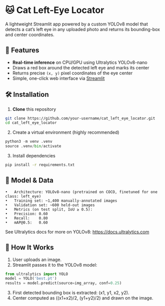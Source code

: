 # 🐱 Cat Left-Eye Locator

A lightweight Streamlit app powered by a custom YOLOv8 model that detects a cat’s left eye in any uploaded photo and returns its bounding-box and center coordinates.

## 🚀 Features

- **Real-time inference** on CPU/GPU using Ultralytics YOLOv8-nano  
- Draws a red box around the detected left eye and marks its center  
- Returns precise `(x, y)` pixel coordinates of the eye center  
- Simple, one-click web interface via [Streamlit](https://streamlit.io)

## 🛠️ Installation

1. **Clone** this repository  
```bash
git clone https://github.com/your-username/cat_left_eye_locator.git
cd cat_left_eye_locator
```

2.	Create a virtual environment (highly recommended)
```python
python3 -m venv .venv
source .venv/bin/activate
```
3.	Install dependencies
```bash
pip install -r requirements.txt
```

## 🧠 Model & Data
	•	Architecture: YOLOv8-nano (pretrained on COCO, finetuned for one class: left_eye)
	•	Training set: ~1,400 manually-annotated images
	•	Validation set: ~600 held-out images
	•	Metrics (on test split, IoU ≥ 0.5):
	•	Precision: 0.60
	•	Recall:    0.80
	•	mAP@0.5:   0.60

See Ultralytics docs for more on YOLOv8: https://docs.ultralytics.com


## 📖 How It Works
1.	User uploads an image.
2.	Streamlit passes it to the YOLOv8 model:
```python
from ultralytics import YOLO
model = YOLO('best.pt')
results = model.predict(source=img_array, conf=0.25)
```
3.	First detected bounding box is extracted: (x1, y1, x2, y2).
4.	Center computed as ((x1+x2)/2, (y1+y2)/2) and drawn on the image.

